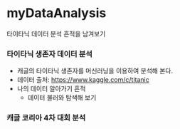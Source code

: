 # myDataAnalysis
타이타닉 데이터 분석 흔적을 남겨보기

### 타이타닉 생존자 데이터 분석
 * 캐글의 타이타닉 생존자를 머신러닝을 이용하여 분석해 본다.
 * 데이터 출처: https://www.kaggle.com/c/titanic
 * 나의 데이터 알아가기 흔적
   * 데이터 불러와 탐색해 보기
   
   
### 캐글 코리아 4차 대회 분석
